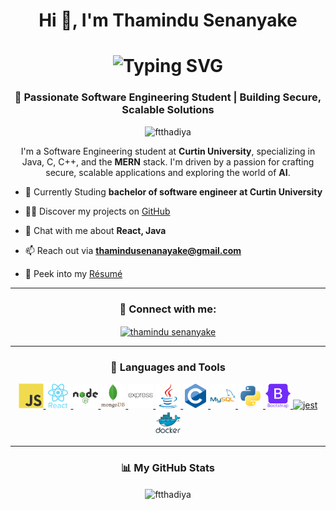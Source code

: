 <h1 align="center">Hi 👋, I'm Thamindu Senanyake</h1>
<h1 align="center">
  <img src="https://readme-typing-svg.demolab.com?font=Fira+Code&size=35&pause=2000&center=true&vCenter=true&width=940&lines=Hi,+I'am+Thamindu+Senanayake;Developer+%7C+Tech+Enthusiast+%7C+Gamer;Welcome+to+My+GitHub+Profile!" alt="Typing SVG" />
</h1>

<h3 align="center">🚀 Passionate Software Engineering Student | Building Secure, Scalable Solutions</h3>
<p align="center"> 
    <img src="https://komarev.com/ghpvc/?username=ftthadiya&label=Profile%20views&color=0e75b6&style=flat" alt="ftthadiya" /> 
</p>

<p align="center">
   I'm a Software Engineering student at <strong>Curtin University</strong>, specializing in Java, C, C++, and the <strong>MERN</strong> stack. I'm driven by a passion for crafting secure, scalable applications and exploring the world of <strong>AI</strong>.
</p>

- 🌱 Currently Studing **bachelor of software engineer at Curtin University**

- 👨‍💻 Discover my projects on [GitHub](https://github.com/FTthadiya)

- 💬 Chat with me about **React, Java**

- 📫 Reach out via **thamindusenanayake@gmail.com**

- 📄 Peek into my [Résumé](https://drive.google.com/file/d/1k7-nz8-GTSe2j1A3zB_1zJwyPAXniroG/view?usp=sharing)

---

<h3 align="center">🤝 Connect with me:</h3>
<p align="center">
    <a href="https://www.linkedin.com/in/thamindu-senanyake-37272b264/" target="_blank">
        <img align="center" src="https://raw.githubusercontent.com/rahuldkjain/github-profile-readme-generator/master/src/images/icons/Social/linked-in-alt.svg" alt="thamindu senanyake" height="30" width="40" />
    </a>
</p>

---

<h3 align="center">🔧 Languages and Tools</h3>
<p align="center">
    <a href="https://developer.mozilla.org/en-US/docs/Web/JavaScript" target="_blank" rel="noreferrer"> 
        <img src="https://raw.githubusercontent.com/devicons/devicon/master/icons/javascript/javascript-original.svg" alt="javascript" width="40" height="40"/> 
    </a> 
    <a href="https://reactjs.org/" target="_blank" rel="noreferrer"> 
        <img src="https://raw.githubusercontent.com/devicons/devicon/master/icons/react/react-original-wordmark.svg" alt="react" width="40" height="40"/> 
    </a>
    <a href="https://nodejs.org" target="_blank" rel="noreferrer"> 
        <img src="https://raw.githubusercontent.com/devicons/devicon/master/icons/nodejs/nodejs-original-wordmark.svg" alt="nodejs" width="40" height="40"/> 
    </a> 
    <a href="https://www.mongodb.com/" target="_blank" rel="noreferrer"> 
        <img src="https://raw.githubusercontent.com/devicons/devicon/master/icons/mongodb/mongodb-original-wordmark.svg" alt="mongodb" width="40" height="40"/> 
    </a> 
    <a href="https://expressjs.com" target="_blank" rel="noreferrer"> 
        <img src="https://raw.githubusercontent.com/devicons/devicon/master/icons/express/express-original-wordmark.svg" alt="express" width="40" height="40"/> 
    </a> 
    <a href="https://www.java.com" target="_blank" rel="noreferrer"> 
        <img src="https://raw.githubusercontent.com/devicons/devicon/master/icons/java/java-original.svg" alt="java" width="40" height="40"/> 
    </a>
    <a href="https://www.cprogramming.com/" target="_blank" rel="noreferrer"> 
        <img src="https://raw.githubusercontent.com/devicons/devicon/master/icons/c/c-original.svg" alt="c" width="40" height="40"/> 
    </a>
    <a href="https://www.mysql.com/" target="_blank" rel="noreferrer"> 
        <img src="https://raw.githubusercontent.com/devicons/devicon/master/icons/mysql/mysql-original-wordmark.svg" alt="mysql" width="40" height="40"/> 
    </a>
    <a href="https://www.python.org" target="_blank" rel="noreferrer"> 
        <img src="https://raw.githubusercontent.com/devicons/devicon/master/icons/python/python-original.svg" alt="python" width="40" height="40"/> 
    </a> 
    <a href="https://getbootstrap.com" target="_blank" rel="noreferrer"> 
        <img src="https://raw.githubusercontent.com/devicons/devicon/master/icons/bootstrap/bootstrap-plain-wordmark.svg" alt="bootstrap" width="40" height="40"/> 
    </a>
    <a href="https://jestjs.io" target="_blank" rel="noreferrer"> 
        <img src="https://www.vectorlogo.zone/logos/jestjsio/jestjsio-icon.svg" alt="jest" width="40" height="40"/> 
    </a> 
    <a href="https://www.docker.com/" target="_blank" rel="noreferrer"> 
        <img src="https://raw.githubusercontent.com/devicons/devicon/master/icons/docker/docker-original-wordmark.svg" alt="docker" width="40" height="40"/> 
    </a> 
</p>

---

<h3 align="center">📊 My GitHub Stats</h3>
<p align="center">
    <img align="center" src="https://github-readme-stats.vercel.app/api/top-langs?username=ftthadiya&show_icons=true&locale=en&layout=compact" alt="ftthadiya" />
</p>
